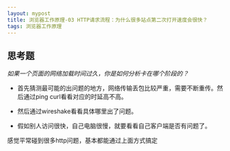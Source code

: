 ```yaml
---
layout: mypost
title: 浏览器工作原理-03 HTTP请求流程：为什么很多站点第二次打开速度会很快？
tags: 浏览器工作原理
---
```


## 思考题

*如果一个页面的网络加载时间过久，你是如何分析卡在哪个阶段的？*



- 首先猜测最可能的出问题的地方，网络传输丢包比较严重，需要不断重传。然后通过ping curl看看对应的时延高不高。

- 然后通过wireshake看看具体哪里出了问题。

- 假如别人访问很快，自己电脑很慢，就要看看自己客户端是否有问题了。

感觉平常碰到很多http问题，基本都能通过上面方式搞定
